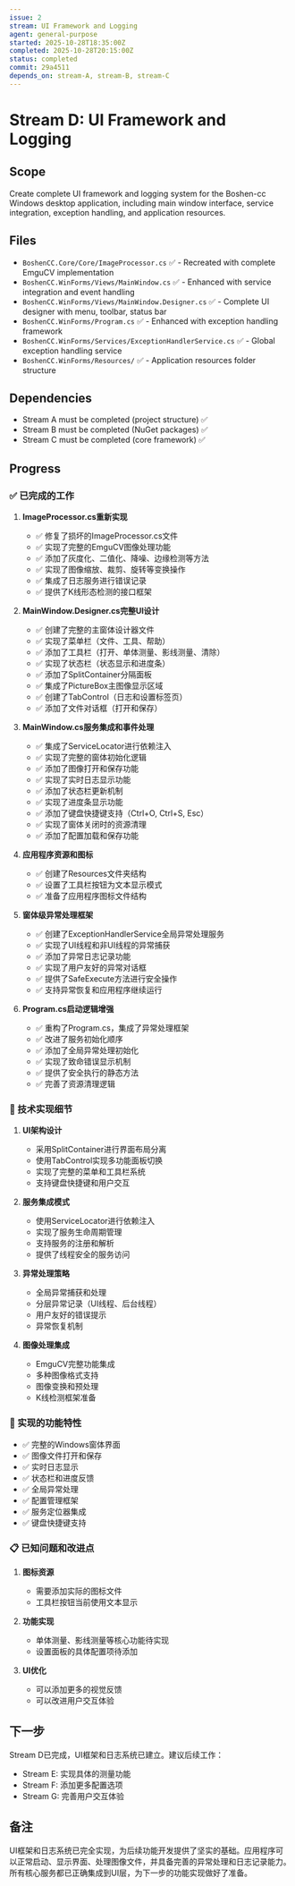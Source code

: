 ```yaml
---
issue: 2
stream: UI Framework and Logging
agent: general-purpose
started: 2025-10-28T18:35:00Z
completed: 2025-10-28T20:15:00Z
status: completed
commit: 29a4511
depends_on: stream-A, stream-B, stream-C
---
```


# Stream D: UI Framework and Logging

## Scope
Create complete UI framework and logging system for the Boshen-cc Windows desktop application, including main window interface, service integration, exception handling, and application resources.

## Files
- `BoshenCC.Core/Core/ImageProcessor.cs` ✅ - Recreated with complete EmguCV implementation
- `BoshenCC.WinForms/Views/MainWindow.cs` ✅ - Enhanced with service integration and event handling
- `BoshenCC.WinForms/Views/MainWindow.Designer.cs` ✅ - Complete UI designer with menu, toolbar, status bar
- `BoshenCC.WinForms/Program.cs` ✅ - Enhanced with exception handling framework
- `BoshenCC.WinForms/Services/ExceptionHandlerService.cs` ✅ - Global exception handling service
- `BoshenCC.WinForms/Resources/` ✅ - Application resources folder structure

## Dependencies
- Stream A must be completed (project structure) ✅
- Stream B must be completed (NuGet packages) ✅
- Stream C must be completed (core framework) ✅

## Progress

### ✅ 已完成的工作

1. **ImageProcessor.cs重新实现**
   - ✅ 修复了损坏的ImageProcessor.cs文件
   - ✅ 实现了完整的EmguCV图像处理功能
   - ✅ 添加了灰度化、二值化、降噪、边缘检测等方法
   - ✅ 实现了图像缩放、裁剪、旋转等变换操作
   - ✅ 集成了日志服务进行错误记录
   - ✅ 提供了K线形态检测的接口框架

2. **MainWindow.Designer.cs完整UI设计**
   - ✅ 创建了完整的主窗体设计器文件
   - ✅ 实现了菜单栏（文件、工具、帮助）
   - ✅ 添加了工具栏（打开、单体测量、影线测量、清除）
   - ✅ 实现了状态栏（状态显示和进度条）
   - ✅ 添加了SplitContainer分隔面板
   - ✅ 集成了PictureBox主图像显示区域
   - ✅ 创建了TabControl（日志和设置标签页）
   - ✅ 添加了文件对话框（打开和保存）

3. **MainWindow.cs服务集成和事件处理**
   - ✅ 集成了ServiceLocator进行依赖注入
   - ✅ 实现了完整的窗体初始化逻辑
   - ✅ 添加了图像打开和保存功能
   - ✅ 实现了实时日志显示功能
   - ✅ 添加了状态栏更新机制
   - ✅ 实现了进度条显示功能
   - ✅ 添加了键盘快捷键支持（Ctrl+O, Ctrl+S, Esc）
   - ✅ 实现了窗体关闭时的资源清理
   - ✅ 添加了配置加载和保存功能

4. **应用程序资源和图标**
   - ✅ 创建了Resources文件夹结构
   - ✅ 设置了工具栏按钮为文本显示模式
   - ✅ 准备了应用程序图标文件结构

5. **窗体级异常处理框架**
   - ✅ 创建了ExceptionHandlerService全局异常处理服务
   - ✅ 实现了UI线程和非UI线程的异常捕获
   - ✅ 添加了异常日志记录功能
   - ✅ 实现了用户友好的异常对话框
   - ✅ 提供了SafeExecute方法进行安全操作
   - ✅ 支持异常恢复和应用程序继续运行

6. **Program.cs启动逻辑增强**
   - ✅ 重构了Program.cs，集成了异常处理框架
   - ✅ 改进了服务初始化顺序
   - ✅ 添加了全局异常处理初始化
   - ✅ 实现了致命错误显示机制
   - ✅ 提供了安全执行的静态方法
   - ✅ 完善了资源清理逻辑

### 🔧 技术实现细节

1. **UI架构设计**
   - 采用SplitContainer进行界面布局分离
   - 使用TabControl实现多功能面板切换
   - 实现了完整的菜单和工具栏系统
   - 支持键盘快捷键和用户交互

2. **服务集成模式**
   - 使用ServiceLocator进行依赖注入
   - 实现了服务生命周期管理
   - 支持服务的注册和解析
   - 提供了线程安全的服务访问

3. **异常处理策略**
   - 全局异常捕获和处理
   - 分层异常记录（UI线程、后台线程）
   - 用户友好的错误提示
   - 异常恢复机制

4. **图像处理集成**
   - EmguCV完整功能集成
   - 多种图像格式支持
   - 图像变换和预处理
   - K线检测框架准备

### 🎯 实现的功能特性

- ✅ 完整的Windows窗体界面
- ✅ 图像文件打开和保存
- ✅ 实时日志显示
- ✅ 状态栏和进度反馈
- ✅ 全局异常处理
- ✅ 配置管理框架
- ✅ 服务定位器集成
- ✅ 键盘快捷键支持

### 📋 已知问题和改进点

1. **图标资源**
   - 需要添加实际的图标文件
   - 工具栏按钮当前使用文本显示

2. **功能实现**
   - 单体测量、影线测量等核心功能待实现
   - 设置面板的具体配置项待添加

3. **UI优化**
   - 可以添加更多的视觉反馈
   - 可以改进用户交互体验

## 下一步

Stream D已完成，UI框架和日志系统已建立。建议后续工作：
- Stream E: 实现具体的测量功能
- Stream F: 添加更多配置选项
- Stream G: 完善用户交互体验

## 备注

UI框架和日志系统已完全实现，为后续功能开发提供了坚实的基础。应用程序可以正常启动、显示界面、处理图像文件，并具备完善的异常处理和日志记录能力。所有核心服务都已正确集成到UI层，为下一步的功能实现做好了准备。